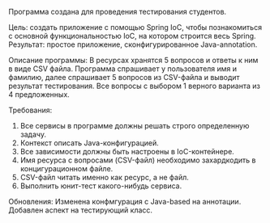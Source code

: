 Программа создана для проведения тестирования студентов. 

Цель: создать приложение с помощью Spring IoC, чтобы познакомиться с основной функциональностью IoC, на котором строится весь Spring. Результат: простое приложение, сконфигурированное Java-annotation.

Описание программы:
В ресурсах хранятся 5 вопросов и ответы к ним в виде CSV файла. Программа спрашивает у пользователя имя и фамилию, далее спрашивает 5 вопросов из CSV-файла и выводит результат тестирования. Все вопросы с выбором 1 верного варианта из 4 предложенных.

Требования:

1. Все сервисы в программе должны решать строго определенную задачу.
2. Контекст описать Java-конфигурацией.
3. Все зависимости должны быть настроены в IoC-контейнере.
4. Имя ресурса с вопросами (CSV-файл) необходимо захардкодить в концигурационном файле.
5. CSV-файл читать именно как ресурс, а не файл.
6. Выполнить юнит-тест какого-нибудь сервиса.

Обновления:
Изменена конфмгурация с Java-based на аннотации.
Добавлен аспект на тестирующий класс.